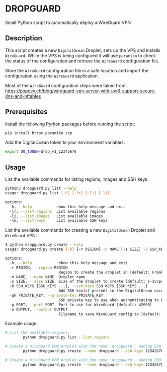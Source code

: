 # DROPGUARD

Small Python script to automatically deploy a WireGuard VPN

## Description

This script creates a new `DigitalOcean` Droplet, sets up the VPS and installs `WireGuard`. While the VPS is being configured it will use `paramiko` to check the status of the configuration and retrieve the `WireGuard` configuration file.

Store the `WireGuard` configuration file in a safe location and import the configuration using the `WireGuard` application.

Most of the `WireGuard` configuration steps were taken from: https://popovy.ch/blog/wireguard-vpn-server-with-ipv6-support-secure-dns-and-nftables

## Prerequisites

Install the following Python packages before running the script:

```sh
pip install httpx paramiko scp
```

Add the DigitalOcean token to your environment variables:

```sh
export DO_TOKEN=drop_v1_12345678
```

## Usage

List the available commands for listing regions, images and SSH keys:

```sh
python3 dropguard.py list --help                                                                                                                                     [0:34:19]
usage: dropguard.py list [-h] [-lr] [-li] [-lk]

options:
  -h, --help           show this help message and exit
  -lr, --list-regions  List available regions
  -li, --list-images   List available images
  -lk, --list-keys     List available SSH keys
```

List the available commands for creating a new `DigitalOcean` Droplet and `WireGuard` VPN:

```sh
$ python dropguard.py create --help                                                                                                       [13:03:47]
usage: dropguard.py create [-h] [-r REGION] -n NAME [-s SIZE] -k SSH_KEYS [SSH_KEYS ...] -pk PRIVATE_KEY [-p PORT] [-o OUTPUT]

options:
  -h, --help            show this help message and exit
  -r REGION, --region REGION
                        Region to create the droplet in [default: Frankfurt 1 (fra1)]
  -n NAME, --name NAME  Droplet name
  -s SIZE, --size SIZE  Size of the droplet to create [default: s-1vcpu-512mb-10gb]
  -k SSH_KEYS [SSH_KEYS ...], --ssh-keys SSH_KEYS [SSH_KEYS ...]
                        Add SSH key(s) present in the DigitalOcean account store (ID or thumbprint)
  -pk PRIVATE_KEY, --private-key PRIVATE_KEY
                        SSH private key to use when authenticating to Droplet
  -p PORT, --port PORT  Port to use for WireGuard [default: 42069]
  -o OUTPUT, --output OUTPUT
                        Filename to save WireGuard config to [default: dropguard.conf]
```

Example usage:

```sh
# List the available regions:
        python dropguard.py list --list-regions

# Create a WireGuard VPN droplet with the name 'dropguard', adding SSH key with ID '12345678':
        python dropguard.py create --name dropguard --ssh-keys 12345678

# Create a WireGuard VPN droplet with the name 'dropguard', adding SSH key with ID '12345678' in region Frankfurt:
        python dropguard.py create --name dropguard --ssh-keys 12345678 --private-key ~/.ssh/your_private_key --region fra1
```
